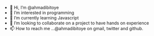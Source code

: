 - 👋 Hi, I’m @ahmadibitoye
- 👀 I’m interested in programming
- 🌱 I’m currently learning Javascript
- 💞️ I’m looking to collaborate on a project to have hands on experience
- 📫 How to reach me ...@ahmadibitoye on gmail, twitter and github.

<!---
ahmadibitoye/ahmadibitoye is a ✨ special ✨ repository because its `README.md` (this file) appears on your GitHub profile.
You can click the Preview link to take a look at your changes.
--->
